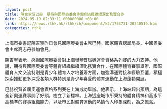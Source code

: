 ```yaml
---
layout: post
title: 陳吉寧晤巴赫　期待與國際奧委會等體育組織繼續深化務實合作
date: 2024-05-19 02:33:11.000000000 +08:00
link: https://news.rthk.hk/rthk/ch/component/k2/1753731-20240519.htm
categories: rthk
---
```


上海市委書記陳吉寧昨日會見國際奧委會主席巴赫。國家體育總局局長、中國奧委會主席高志丹參加會見。

陳吉寧表示，感謝國際奧委會對上海舉辦首屆奧運會資格系列賽的大力支持。他說，期待與國際奧委會等體育組織繼續深化務實合作，在國際體育賽事舉辦、國際體育人文交流特別是青少年體育人才培養等方面，加強溝通對接和經驗互鑒，積極探索推動更多深受各類人群特別是青少年喜愛的體育運動在上海蓬勃開展。

巴赫祝賀首屆奧運會資格系列賽在上海成功舉辦。他表示，上海站超出預期，為這全新奧運賽事開了好頭，樹立了新標桿。上海這座城市所秉持的體育精神和高水平高標準的賽事組織能力，以及市民對體育運動的熱情令人印象深刻，為之振奮。
